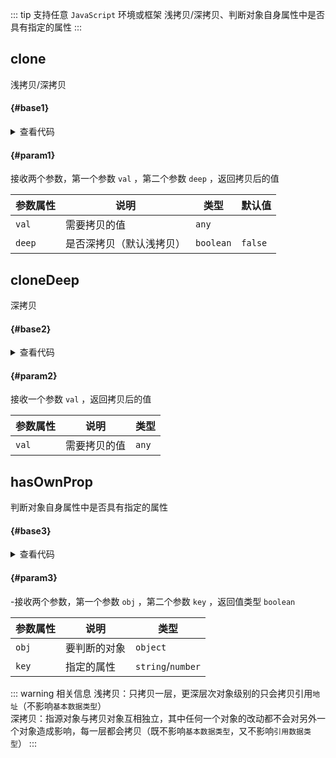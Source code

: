 <script setup>
import { useAddNumInOutlineLabel } from '../../.vitepress/utils/createElement.ts'
useAddNumInOutlineLabel(3)

import clone from './clone.vue'
import cloneDeep from './cloneDeep.vue'
import hasOwnProp from './hasOwnProp.vue'
</script>

::: tip 支持任意 `JavaScript` 环境或框架
浅拷贝/深拷贝、判断对象自身属性中是否具有指定的属性
:::

## clone

浅拷贝/深拷贝

<div class="pure-border">

#### <divider-base /> {#base1}

<clone />

<details>

<summary>查看代码</summary>

<<< @/utils/clone/clone.vue

</details>

#### <divider-param /> {#param1}

接收两个参数，第一个参数 `val` ，第二个参数 `deep` ，返回拷贝后的值

| **参数属性** | **说明**                 | **类型**  | **默认值** |
| ------------ | ------------------------ | --------- | ---------- |
| `val`        | 需要拷贝的值             | `any`     |            |
| `deep`       | 是否深拷贝（默认浅拷贝） | `boolean` | `false`    |

</div>

## cloneDeep

深拷贝

<div class="pure-border">

#### <divider-base /> {#base2}

<cloneDeep />

<details>

<summary>查看代码</summary>

<<< @/utils/clone/cloneDeep.vue

</details>

#### <divider-param /> {#param2}

接收一个参数 `val` ，返回拷贝后的值

| **参数属性** | **说明**     | **类型** |
| ------------ | ------------ | -------- |
| `val`        | 需要拷贝的值 | `any`    |

</div>

## hasOwnProp

判断对象自身属性中是否具有指定的属性

<div class="pure-border">

#### <divider-base /> {#base3}

<hasOwnProp />

<details>

<summary>查看代码</summary>

<<< @/utils/clone/hasOwnProp.vue

</details>

#### <divider-param /> {#param3}

-接收两个参数，第一个参数 `obj` ，第二个参数 `key` ，返回值类型 `boolean`

| **参数属性** | **说明**     | **类型**          |
| ------------ | ------------ | ----------------- |
| `obj`        | 要判断的对象 | `object`          |
| `key`        | 指定的属性   | `string`/`number` |

</div>

::: warning 相关信息
浅拷贝：只拷贝一层，更深层次对象级别的只会拷贝引用`地址`（不影响`基本数据类型`）  
深拷贝：指源对象与拷贝对象互相独立，其中任何一个对象的改动都不会对另外一个对象造成影响，每一层都会拷贝（既不影响`基本数据类型`，又不影响`引用数据类型`）
:::
